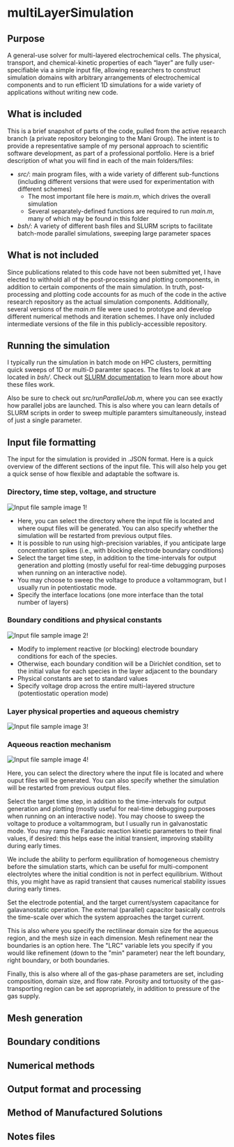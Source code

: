 # multiLayerSimulation

## Purpose

A general-use solver for multi-layered electrochemical cells. The physical, transport, and chemical-kinetic properties of each “layer” are fully user-specifiable via a simple input file, allowing researchers to construct simulation domains with arbitrary arrangements of electrochemical components and to run efficient 1D simulations for a wide variety of applications without writing new code.

## What is included

This is a brief snapshot of parts of the code, pulled from the active research branch (a private repository belonging to the Mani Group). The intent is to provide a representative sample of my personal approach to scientific software development, as part of a professional portfolio. Here is a brief description of what you will find in each of the main folders/files:

- *src/*: main program files, with a wide variety of different sub-functions (including different versions that were used for experimentation with different schemes)
  - The most important file here is *main.m*, which drives the overall simulation
  - Several separately-defined functions are required to run *main.m*, many of which may be found in this folder
- *bsh/*: A variety of different bash files and SLURM scripts to facilitate batch-mode parallel simulations, sweeping large parameter spaces

## What is not included

Since publications related to this code have not been submitted yet, I have elected to withhold all of the post-processing and plotting components, in addition to certain components of the main simulation. In truth, post-processing and plotting code accounts for as much of the code in the active research repository as the actual simulation components. Additionally, several versions of the *main.m* file were used to prototype and develop different numerical methods and iteration schemes. I have only included intermediate versions of the file in this publicly-accessible repository.

## Running the simulation

I typically run the simulation in batch mode on HPC clusters, permitting quick sweeps of 1D or multi-D paramter spaces. The files to look at are located in *bsh/*. Check out [SLURM documentation](https://slurm.schedmd.com/documentation.html) to learn more about how these files work.

Also be sure to check out *src/runParallelJob.m*, where you can see exactly how parallel jobs are launched. This is also where you can learn details of SLURM scripts in order to sweep multiple paramters simultaneously, instead of just a single parameter.

## Input file formatting

The input for the simulation is provided in .JSON format. Here is a quick overview of the different sections of the input file. This will also help you get a quick sense of how flexible and adaptable the software is.

### Directory, time step, voltage, and structure

![Input file sample image 1!](/inputFileImages/input_1.png "Sample input file, figure 1.")

- Here, you can select the directory where the input file is located and where ouput files will be generated. You can also specify whether the simulation will be restarted from previous output files.
- It is possible to run using high-precision variables, if you anticipate large concentration spikes (i.e., with blocking electrode boundary conditions)
- Select the target time step, in addition to the time-intervals for output generation and plotting (mostly useful for real-time debugging purposes when running on an interactive node).
- You may choose to sweep the voltage to produce a voltammogram, but I usually run in potentiostatic mode.
- Specify the interface locations (one more interface than the total number of layers)

### Boundary conditions and physical constants

![Input file sample image 2!](/inputFileImages/input_2.png "Sample input file, figure 2.")

- Modify to implement reactive (or blocking) electrode boundary conditions for each of the species.
- Otherwise, each boundary condition will be a Dirichlet condition, set to the initial value for each species in the layer adjacent to the boundary
- Physical constants are set to standard values
- Specify voltage drop across the entire multi-layered structure (potentiostatic operation mode)

### Layer physical properties and aqueous chemistry

![Input file sample image 3!](/inputFileImages/input_3.png "Sample input file, figure 3.")

### Aqueous reaction mechanism

![Input file sample image 4!](/inputFileImages/input_4.png "Sample input file, figure 4.")

Here, you can select the directory where the input file is located and where ouput files will be generated. You can also specify whether the simulation will be restarted from previous output files.

Select the target time step, in addition to the time-intervals for output generation and plotting (mostly useful for real-time debugging purposes when running on an interactive node). You may choose to sweep the voltage to produce a voltammogram, but I usually run in galvanostatic mode. You may ramp the Faradaic reaction kinetic parameters to their final values, if desired: this helps ease the initial transient, improving stability during early times.

We include the ability to perform equilibration of homogeneous chemistry before the simulation starts, which can be useful for multi-component electrolytes where the initial condition is not in perfect equilibrium. Without this, you might have as rapid transient that causes numerical stability issues during early times.

Set the electrode potential, and the target current/system capacitance for galavanostatic operation. The external (parallel) capacitor basically controls the time-scale over which the system approaches the target current.

This is also where you specify the rectilinear domain size for the aqueous region, and the mesh size in each dimension. Mesh refinement near the boundaries is an option here. The "LRC" variable lets you specify if you would like refinement (down to the "min" parameter) near the left boundary, right boundary, or both boundaries.

Finally, this is also where all of the gas-phase parameters are set, including composition, domain size, and flow rate. Porosity and tortuosity of the gas-transporting region can be set appropriately, in addition to pressure of the gas supply.

## Mesh generation

## Boundary conditions

## Numerical methods

## Output format and processing

## Method of Manufactured Solutions

## Notes files

##
